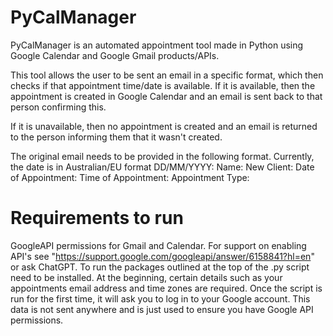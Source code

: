 # PyCalManager

PyCalManager is an automated appointment tool made in Python using Google Calendar and Google Gmail products/APIs.

This tool allows the user to be sent an email in a specific format, which then checks if that appointment time/date is available.
If it is available, then the appointment is created in Google Calendar and an email is sent back to that person confirming this.

If it is unavailable, then no appointment is created and an email is returned to the person informing them that it wasn't created.

The original email needs to be provided in the following format. Currently, the date is in Australian/EU format DD/MM/YYYY:
Name:
New Client:
Date of Appointment:
Time of Appointment:
Appointment Type:


# Requirements to run

GoogleAPI permissions for Gmail and Calendar. For support on enabling API's see "https://support.google.com/googleapi/answer/6158841?hl=en" or ask ChatGPT.
To run the packages outlined at the top of the .py script need to be installed.
At the beginning, certain details such as your appointments email address and time zones are required.
Once the script is run for the first time, it will ask you to log in to your Google account. This data is not sent anywhere and is just used to ensure you have Google API permissions.
